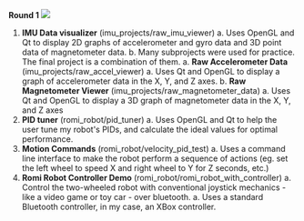 **Round 1**
![](https://lh7-us.googleusercontent.com/n5Ul4_AJLVCjdGgMKKfDdl2YFodPbUDfVCC98f9jWMttZue17wNMl2Ui2iMrGWustvb1zznv4zr1l1JVoQ-uJAyhwzPbng2F0LXM5apLfGBGGEbUzKzvhTCxYfs1yMYRQpqGv1KM-o_ybfHCUjJRD4c)
1. **IMU Data visualizer** (imu_projects/raw_imu_viewer)
    a. Uses OpenGL and Qt to display 2D graphs of accelerometer and gyro data and 3D point data of magnetometer data.
    b. Many subprojects were used for practice. The final project is a combination of them.
        a. **Raw Accelerometer Data** (imu_projects/raw_accel_viewer)
            a. Uses Qt and OpenGL to display a graph of accelerometer data in the X, Y, and Z axes.
        b. **Raw Magnetometer Viewer** (imu_projects/raw_magnetometer_data)
            a. Uses Qt and OpenGL to display a 3D graph of magnetometer data in the X, Y, and Z axes
2. **PID tuner** (romi_robot/pid_tuner)
    a. Uses OpenGL and Qt to help the user tune my robot's PIDs, and calculate the ideal values for optimal performance.
3. **Motion Commands** (romi_robot/velocity_pid_test)
    a. Uses a command line interface to make the robot perform a sequence of actions (eg. set the left wheel to speed X and right wheel to Y for Z seconds, etc.)
4. **Romi Robot Controller Demo** (romi_robot/romi_robot_with_controller)
    a. Control the two-wheeled robot with conventional joystick mechanics - like a video game or toy car - over bluetooth.
        a. Uses a standard Bluetooth controller, in my case, an XBox controller.